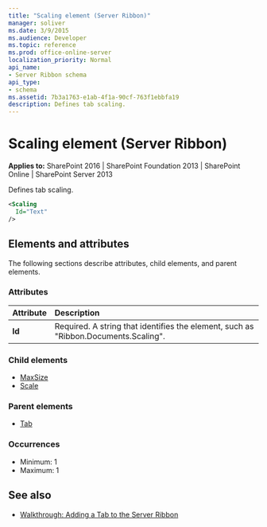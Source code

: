```yaml
---
title: "Scaling element (Server Ribbon)"
manager: soliver
ms.date: 3/9/2015
ms.audience: Developer
ms.topic: reference
ms.prod: office-online-server
localization_priority: Normal
api_name:
- Server Ribbon schema
api_type:
- schema
ms.assetid: 7b3a1763-e1ab-4f1a-90cf-763f1ebbfa19
description: Defines tab scaling.
---
```


# Scaling element (Server Ribbon)

**Applies to:** SharePoint 2016 | SharePoint Foundation 2013 | SharePoint Online | SharePoint Server 2013
  
Defines tab scaling.
  
```XML
<Scaling
  Id="Text"
/>
```

## Elements and attributes

The following sections describe attributes, child elements, and parent elements.

### Attributes

|**Attribute**|**Description**|
|:-----|:-----|
|**Id** <br/> |Required. A string that identifies the element, such as "Ribbon.Documents.Scaling".  <br/> |
   
### Child elements

- [MaxSize](maxsize-element.md) 
- [Scale](scale-element.md) 
   
### Parent elements

- [Tab](tab-element.md)
   
### Occurrences

- Minimum: 1
- Maximum: 1  
   
## See also

- [Walkthrough: Adding a Tab to the Server Ribbon](http://msdn.microsoft.com/library/3d1fb8b6-4c9b-4801-9bba-6d2f5caee0d9%28Office.15%29.aspx)

